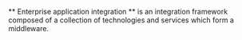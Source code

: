 
** Enterprise application integration **  is an integration framework composed of a collection of technologies and services which form a middleware.
